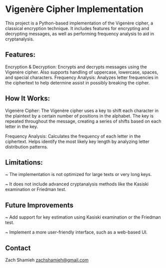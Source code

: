 # Vigenère Cipher Implementation

This project is a Python-based implementation of the Vigenère cipher, a classical encryption technique. It includes features for encrypting and decrypting messages, as well as 
performing frequency analysis to aid in cryptanalysis.

## Features:
Encryption & Decryption: Encrypts and decrypts messages using the Vigenère cipher. Also supports handling of uppercase, lowercase, spaces, and special characters.
Frequency Analysis: Analyzes letter frequencies in the ciphertext to help determine assist in possibly breaking the cipher.

## How It Works:

Vigenère Cipher: The Vigenère cipher uses a key to shift each character in the plaintext by a certain number of positions in the alphabet. The key is repeated throughout the message, 
creating a series of shifts based on each letter in the key.

Frequency Analysis: Calculates the frequency of each letter in the ciphertext. Helps identify the most likely key length by analyzing letter distribution patterns.

## Limitations:
~ The implementation is not optimized for large texts or very long keys. 

~ It does not include advanced cryptanalysis methods like the Kasiski examination or Friedman test.

## Future Improvements
~ Add support for key estimation using Kasiski examination or the Friedman test.

~ Implement a more user-friendly interface, such as a web-based UI.


## Contact

Zach Shamieh
zachshamieh@gmail.com

